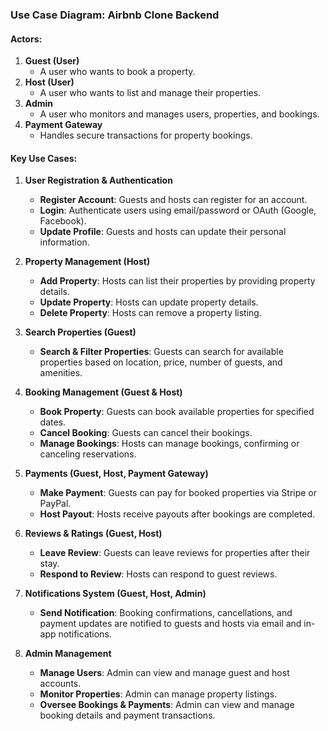 ### **Use Case Diagram: Airbnb Clone Backend**

#### **Actors:**

1.  **Guest (User)**
    *   A user who wants to book a property.
2.  **Host (User)**
    *   A user who wants to list and manage their properties.
3.  **Admin**
    *   A user who monitors and manages users, properties, and bookings.
4.  **Payment Gateway**
    *   Handles secure transactions for property bookings.

#### **Key Use Cases:**

1.  **User Registration & Authentication**
    
    *   **Register Account**: Guests and hosts can register for an account.
    *   **Login**: Authenticate users using email/password or OAuth (Google, Facebook).
    *   **Update Profile**: Guests and hosts can update their personal information.
2.  **Property Management (Host)**
    
    *   **Add Property**: Hosts can list their properties by providing property details.
    *   **Update Property**: Hosts can update property details.
    *   **Delete Property**: Hosts can remove a property listing.
3.  **Search Properties (Guest)**
    
    *   **Search & Filter Properties**: Guests can search for available properties based on location, price, number of guests, and amenities.
4.  **Booking Management (Guest & Host)**
    
    *   **Book Property**: Guests can book available properties for specified dates.
    *   **Cancel Booking**: Guests can cancel their bookings.
    *   **Manage Bookings**: Hosts can manage bookings, confirming or canceling reservations.
5.  **Payments (Guest, Host, Payment Gateway)**
    
    *   **Make Payment**: Guests can pay for booked properties via Stripe or PayPal.
    *   **Host Payout**: Hosts receive payouts after bookings are completed.
6.  **Reviews & Ratings (Guest, Host)**
    
    *   **Leave Review**: Guests can leave reviews for properties after their stay.
    *   **Respond to Review**: Hosts can respond to guest reviews.
7.  **Notifications System (Guest, Host, Admin)**
    
    *   **Send Notification**: Booking confirmations, cancellations, and payment updates are notified to guests and hosts via email and in-app notifications.
8.  **Admin Management**
    
    *   **Manage Users**: Admin can view and manage guest and host accounts.
    *   **Monitor Properties**: Admin can manage property listings.
    *   **Oversee Bookings & Payments**: Admin can view and manage booking details and payment transactions.

